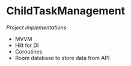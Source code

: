 # ChildTaskManagement

*Project implementations* 

* MVVM 
* Hilt for DI
* Coroutines
* Room database to store data from API
